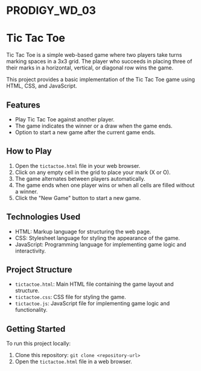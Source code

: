 ﻿# PRODIGY_WD_03
# Tic Tac Toe

Tic Tac Toe is a simple web-based game where two players take turns marking spaces in a 3x3 grid. The player who succeeds in placing three of their marks in a horizontal, vertical, or diagonal row wins the game.

This project provides a basic implementation of the Tic Tac Toe game using HTML, CSS, and JavaScript.

## Features

- Play Tic Tac Toe against another player.
- The game indicates the winner or a draw when the game ends.
- Option to start a new game after the current game ends.

## How to Play

1. Open the `tictactoe.html` file in your web browser.
2. Click on any empty cell in the grid to place your mark (X or O).
3. The game alternates between players automatically.
4. The game ends when one player wins or when all cells are filled without a winner.
5. Click the "New Game" button to start a new game.

## Technologies Used

- HTML: Markup language for structuring the web page.
- CSS: Stylesheet language for styling the appearance of the game.
- JavaScript: Programming language for implementing game logic and interactivity.

## Project Structure

- `tictactoe.html`: Main HTML file containing the game layout and structure.
- `tictactoe.css`: CSS file for styling the game.
- `tictactoe.js`: JavaScript file for implementing game logic and functionality.


## Getting Started

To run this project locally:

1. Clone this repository: `git clone <repository-url>`
2. Open the `tictactoe.html` file in a web browser.

